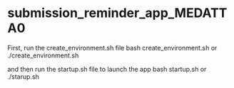 # submission_reminder_app_MEDATTA0
First, run the create_environment.sh file
bash create_environment.sh
or
./create_environment.sh

and then run the startup.sh file to launch the app
bash startup.sh
or
./starup.sh

